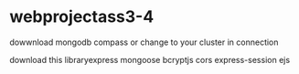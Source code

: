 # webprojectass3-4

dowwnload mongodb compass or change to your cluster in connection






download this libraryexpress mongoose bcryptjs cors express-session ejs
